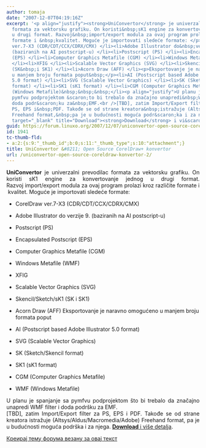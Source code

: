 ```yaml
---
author: tomaja
date: "2007-12-07T04:19:16Z"
excerpt: '<p align="justify"><strong>UniConvertor</strong> je univerzalni prevodilac
  formata za vektorsku grafiku. On koristi&nbsp;sK1 engine za konvertovanje jednog
  u drugi format. Razvoj&nbsp;import/export modula za ovaj program prolazi kroz različite
  formate i &nbsp;kvalitet. Moguće je importovati sledeće formate: </p><li>CorelDraw
  ver.7-X3 (CDR/CDT/CCX/CDRX/CMX) </li><li>Adobe Illustrator do&nbsp;verzije&nbsp;9.
  (baziranih na AI postscript-u) </li><li>Postscript (PS) </li><li>Encapsulated Postscript
  (EPS) </li><li>Computer Graphics Metafile (CGM) </li><li>Windows Metafile (WMF)
  </li><li>XFIG </li><li>Scalable Vector Graphics (SVG) </li><li>Skencil/Sketch/sK1
  (SK&nbsp;i SK1) </li><li>Acorn Draw (AFF) </li><p>Eksportovanje je naravno omogućeno
  u manjem broju formata poput&nbsp;</p><li>AI (Postscript based Adobe Illustrator
  5.0 format) </li><li>SVG (Scalable Vector Graphics) </li><li>SK (Sketch/Skencil
  format) </li><li>SK1 (sK1 format) </li><li>CGM (Computer Graphics Metafile) </li><li>WMF
  (Windows Metafile)&nbsp;&nbsp;&nbsp;</li><p align="justify">U planu je spanjanje&nbsp;sa
  pymfvu podprojektom &scaron;to bi trebalo da značajno unapredi&nbsp;WMF filter i
  doda podr&scaron;ku za&nbsp;EMF.<br />[TBD], zatim Import/Export filter&nbsp;za
  PS, EPS i&nbsp;PDF. Takođe se od strane kreatora&nbsp;istražuje (Altsys/Aldus/Macromedia/Adobe)
  Freehand format,&nbsp;pa je u budućnosti moguća podr&scaron;ka i za njega. <a href="http://sk1project.org/modules.php?name=Products&amp;product=uniconvertor"
  target="_blank" title="Download"><strong>Download</strong> i vi&scaron;e detalja</a>.&nbsp;</p>'
guid: https://forum.linuxo.org/2007/12/07/uniconvertor-open-source-coreldraw-konvertor-2/
id: 1941
tc-thumb-fld:
- a:2:{s:9:"_thumb_id";b:0;s:11:"_thumb_type";s:10:"attachment";}
title: UniConvertor &#8211; Open Source CorelDraw+ konvertor
url: /uniconvertor-open-source-coreldraw-konvertor-2/
---
```

<p align="justify">
  <strong>UniConvertor</strong> je univerzalni prevodilac formata za vektorsku grafiku. On koristi&nbsp;sK1 engine za konvertovanje jednog u drugi format. Razvoj&nbsp;import/export modula za ovaj program prolazi kroz različite formate i &nbsp;kvalitet. Moguće je importovati sledeće formate:
</p>

  * CorelDraw ver.7-X3 (CDR/CDT/CCX/CDRX/CMX) 
  * Adobe Illustrator do&nbsp;verzije&nbsp;9. (baziranih na AI postscript-u) 
  * Postscript (PS) 
  * Encapsulated Postscript (EPS) 
  * Computer Graphics Metafile (CGM) 
  * Windows Metafile (WMF) 
  * XFIG 
  * Scalable Vector Graphics (SVG) 
  * Skencil/Sketch/sK1 (SK&nbsp;i SK1) 
  * Acorn Draw (AFF) 
Eksportovanje je naravno omogućeno u manjem broju formata poput&nbsp;

  * AI (Postscript based Adobe Illustrator 5.0 format) 
  * SVG (Scalable Vector Graphics) 
  * SK (Sketch/Skencil format) 
  * SK1 (sK1 format) 
  * CGM (Computer Graphics Metafile) 
  * WMF (Windows Metafile)&nbsp;&nbsp;&nbsp;
<p align="justify">
  U planu je spanjanje&nbsp;sa pymfvu podprojektom &scaron;to bi trebalo da značajno unapredi&nbsp;WMF filter i doda podr&scaron;ku za&nbsp;EMF.<br />[TBD], zatim Import/Export filter&nbsp;za PS, EPS i&nbsp;PDF. Takođe se od strane kreatora&nbsp;istražuje (Altsys/Aldus/Macromedia/Adobe) Freehand format,&nbsp;pa je u budućnosti moguća podr&scaron;ka i za njega. <a href="http://sk1project.org/modules.php?name=Products&product=uniconvertor" target="_blank" title="Download"><strong>Download</strong> i vi&scaron;e detalja</a>.&nbsp;
</p>

<!--break-->

[Креирај тему форума везану за овај текст](https://linuxo.org/nova-tema-na-forumu/?se_pid=1941)